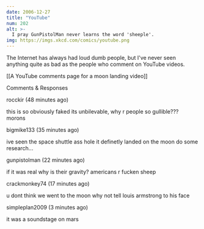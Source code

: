```yaml
---
date: 2006-12-27
title: "YouTube"
num: 202
alt: >-
  I pray GunPistolMan never learns the word 'sheeple'.
img: https://imgs.xkcd.com/comics/youtube.png
---
```

The Internet has always had loud dumb people, but I've never seen anything quite as bad as the people who comment on YouTube videos.

[[A YouTube comments page for a moon landing video]]

Comments & Responses

rocckir (48 minutes ago)

this is so obviously faked its unbilevable, why r people so gullible??? morons

bigmike133 (35 minutes ago)

ive seen the space shuttle ass hole it definetly landed on the moon do some research...

gunpistolman (22 minutes ago)

if it was real why is their gravity? americans r fucken sheep

crackmonkey74 (17 minutes ago)

u dont think we went to the moon why not tell louis armstrong to his face

simpleplan2009 (3 minutes ago)

it was a soundstage on mars

